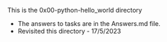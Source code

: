 This is the 0x00-python-hello_world directory
+ The answers to tasks are in the Answers.md file.
+ Revisited this directory - 17/5/2023

